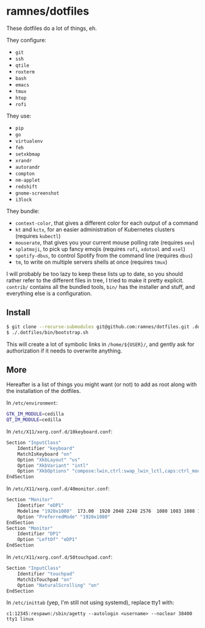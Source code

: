 # ramnes/dotfiles

These dotfiles do a lot of things, eh.

They configure:
* `git`
* `ssh`
* `qtile`
* `roxterm`
* `bash`
* `emacs`
* `tmux`
* `htop`
* `rofi`

They use:
* `pip`
* `go`
* `virtualenv`
* `feh`
* `setxkbmap`
* `xrandr`
* `autorandr`
* `compton`
* `nm-applet`
* `redshift`
* `gnome-screenshot`
* `i3lock`

They bundle:
* `context-color`, that gives a different color for each output of a command
* `kt` and `kctx`, for an easier administration of Kubernetes clusters
  (requires `kubectl`)
* `mouserate`, that gives you your current mouse polling rate (requires `xev`)
* `splatmoji`, to pick up fancy emojis (requires `rofi`, `xdotool` and `xsel`)
* `spotify-dbus`, to control Spotify from the command line (requires `dbus`)
* `tm`, to write on multiple servers shells at once (requires `tmux`)

I will probably be too lazy to keep these lists up to date, so you should
rather refer to the different files in tree, I tried to make it pretty
explicit. `contrib/` contains all the bundled tools, `bin/` has the installer
and stuff, and everything else is a configuration.


## Install

```sh
$ git clone --recurse-submodules git@github.com:ramnes/dotfiles.git .dotfiles
$ ./.dotfiles/bin/bootstrap.sh
```

This will create a lot of symbolic links in `/home/${USER}/`, and gently ask
for authorization if it needs to overwrite anything.


## More

Hereafter is a list of things you might want (or not) to add as root along with
the installation of the dotfiles.

In `/etc/environment`:

```sh
GTK_IM_MODULE=cedilla
QT_IM_MODULE=cedilla
```

In `/etc/X11/xorg.conf.d/10keyboard.conf`:

```sh
Section "InputClass"
    Identifier "keyboard"
    MatchIsKeyboard "on"
    Option "XkbLayout" "us"
    Option "XkbVariant" "intl"
    Option "XkbOptions" "compose:lwin,ctrl:swap_lwin_lctl,caps:ctrl_modifier,shift:both_capslock_cancel"
EndSection
```

In `/etc/X11/xorg.conf.d/40monitor.conf`:

```sh
Section "Monitor"
    Identifier "eDP1"
    Modeline "1920x1080"  173.00  1920 2048 2248 2576  1080 1083 1088 1120 -hsync +vsync
    Option "PreferredMode" "1920x1080"
EndSection
Section "Monitor"
    Identifier "DP1"
    Option "LeftOf" "eDP1"
EndSection
```

In `/etc/X11/xorg.conf.d/50touchpad.conf`:

```sh
Section "InputClass"
    Identifier "touchpad"
    MatchIsTouchpad "on"
    Option "NaturalScrolling" "on"
EndSection
```

In `/etc/inittab` (yep, I'm still not using systemd), replace tty1 with:

```
c1:12345:respawn:/sbin/agetty --autologin <username> --noclear 38400 tty1 linux
```
